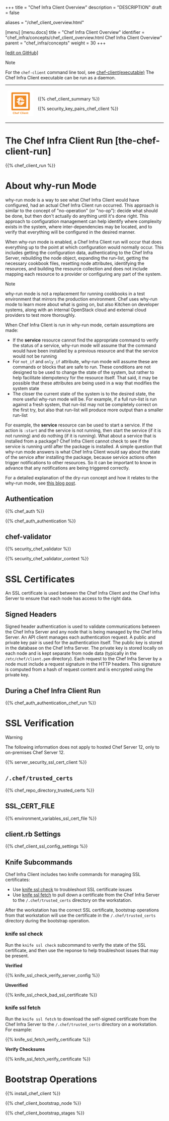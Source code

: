 +++
title = "Chef Infra Client Overview"
description = "DESCRIPTION"
draft = false

aliases = "/chef_client_overview.html"

[menu]
  [menu.docs]
    title = "Chef Infra Client Overview"
    identifier = "chef_infra/concepts/chef_client_overview.html Chef Infra Client Overview"
    parent = "chef_infra/concepts"
    weight = 30
+++    

[\[edit on
GitHub\]](https://github.com/chef/chef-web-docs/blob/master/chef_master/source/chef_client_overview.rst)

<div class="note" markdown="1">

<div class="admonition-title" markdown="1">

Note

</div>

For the `chef-client` command line tool, see
[chef-client(executable)](/ctl_chef_client.html) The Chef Infra Client
executable can be run as a daemon.

</div>

<table>
<colgroup>
<col style="width: 19%" />
<col style="width: 80%" />
</colgroup>
<tbody>
<tr class="odd">
<td><p><img src="/images/icon_chef_client.svg" class="align-center" width="100" alt="image" /></p></td>
<td><p>{{% chef_client_summary %}}</p>
<p>{{% security_key_pairs_chef_client %}}</p></td>
</tr>
</tbody>
</table>

The Chef Infra Client Run [the-chef-client-run]
=========================

{{% chef_client_run %}}

About why-run Mode
==================

why-run mode is a way to see what Chef Infra Client would have
configured, had an actual Chef Infra Client run occurred. This approach
is similar to the concept of "no-operation" (or "no-op"): decide what
should be done, but then don't actually do anything until it's done
right. This approach to configuration management can help identify where
complexity exists in the system, where inter-dependencies may be
located, and to verify that everything will be configured in the desired
manner.

When why-run mode is enabled, a Chef Infra Client run will occur that
does everything up to the point at which configuration would normally
occur. This includes getting the configuration data, authenticating to
the Chef Infra Server, rebuilding the node object, expanding the
run-list, getting the necessary cookbook files, resetting node
attributes, identifying the resources, and building the resource
collection and does not include mapping each resource to a provider or
configuring any part of the system.

<div class="note" markdown="1">

<div class="admonition-title" markdown="1">

Note

</div>

why-run mode is not a replacement for running cookbooks in a test
environment that mirrors the production environment. Chef uses why-run
mode to learn more about what is going on, but also Kitchen on developer
systems, along with an internal OpenStack cloud and external cloud
providers to test more thoroughly.

</div>

When Chef Infra Client is run in why-run mode, certain assumptions are
made:

-   If the **service** resource cannot find the appropriate command to
    verify the status of a service, why-run mode will assume that the
    command would have been installed by a previous resource and that
    the service would not be running
-   For `not_if` and `only_if` attribute, why-run mode will assume these
    are commands or blocks that are safe to run. These conditions are
    not designed to be used to change the state of the system, but
    rather to help facilitate idempotency for the resource itself. That
    said, it may be possible that these attributes are being used in a
    way that modifies the system state
-   The closer the current state of the system is to the desired state,
    the more useful why-run mode will be. For example, if a full
    run-list is run against a fresh system, that run-list may not be
    completely correct on the first try, but also that run-list will
    produce more output than a smaller run-list

For example, the **service** resource can be used to start a service. If
the action is `:start` and the service is not running, then start the
service (if it is not running) and do nothing (if it is running). What
about a service that is installed from a package? Chef Infra Client
cannot check to see if the service is running until after the package is
installed. A simple question that why-run mode answers is what Chef
Infra Client would say about the state of the service after installing
the package, because service actions often trigger notifications to
other resources. So it can be important to know in advance that any
notifications are being triggered correctly.

For a detailed explanation of the dry-run concept and how it relates to
the why-run mode, see [this blog
post](http://blog.afistfulofservers.net/post/2012/12/21/promises-lies-and-dryrun-mode/).

Authentication
--------------

{{% chef_auth %}}

{{% chef_auth_authentication %}}

chef-validator
--------------

{{% security_chef_validator %}}

{{% security_chef_validator_context %}}

SSL Certificates
================

An SSL certificate is used between the Chef Infra Client and the Chef
Infra Server to ensure that each node has access to the right data.

Signed Headers
--------------

Signed header authentication is used to validate communications between
the Chef Infra Server and any node that is being managed by the Chef
Infra Server. An API client manages each authentication request. A
public and private key pair is used for the authentication itself. The
public key is stored in the database on the Chef Infra Server. The
private key is stored locally on each node and is kept separate from
node data (typically in the `/etc/chef/client.pem` directory). Each
request to the Chef Infra Server by a node must include a request
signature in the HTTP headers. This signature is computed from a hash of
request content and is encrypted using the private key.

During a Chef Infra Client Run
------------------------------

{{% chef_auth_authentication_chef_run %}}

SSL Verification
================

<div class="warning" markdown="1">

<div class="admonition-title" markdown="1">

Warning

</div>

The following information does not apply to hosted Chef Server 12, only
to on-premises Chef Server 12.

</div>

{{% server_security_ssl_cert_client %}}

`/.chef/trusted_certs`
----------------------

{{% chef_repo_directory_trusted_certs %}}

SSL_CERT_FILE
---------------

{{% environment_variables_ssl_cert_file %}}

client.rb Settings
------------------

{{% chef_client_ssl_config_settings %}}

Knife Subcommands
-----------------

Chef Infra Client includes two knife commands for managing SSL
certificates:

-   Use [knife ssl check](/knife_ssl_check/) to troubleshoot SSL
    certificate issues
-   Use [knife ssl fetch](/knife_ssl_fetch/) to pull down a
    certificate from the Chef Infra Server to the `/.chef/trusted_certs`
    directory on the workstation.

After the workstation has the correct SSL certificate, bootstrap
operations from that workstation will use the certificate in the
`/.chef/trusted_certs` directory during the bootstrap operation.

### knife ssl check

Run the `knife ssl check` subcommand to verify the state of the SSL
certificate, and then use the reponse to help troubleshoot issues that
may be present.

**Verified**

{{% knife_ssl_check_verify_server_config %}}

**Unverified**

{{% knife_ssl_check_bad_ssl_certificate %}}

### knife ssl fetch

Run the `knife ssl fetch` to download the self-signed certificate from
the Chef Infra Server to the `/.chef/trusted_certs` directory on a
workstation. For example:

{{% knife_ssl_fetch_verify_certificate %}}

**Verify Checksums**

{{% knife_ssl_fetch_verify_certificate %}}

Bootstrap Operations
====================

{{% install_chef_client %}}

{{% chef_client_bootstrap_node %}}

{{% chef_client_bootstrap_stages %}}
